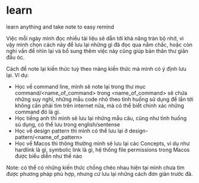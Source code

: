 # learn
learn anything and take note to easy remind

Việc mỗi ngày mình đọc nhiều tài liệu sẽ dẫn tới khả năng tràn bộ nhớ, vì vậy mình chọn cách này để lưu lại những gì đã đọc qua
nắm chắc, hoặc còn nghi vấn để nhìn lại và bổ sung thêm việc này cũng giúp bản thân thư giãn đầu óc.

Cách để note lại kiến thức tuỳ theo mảng kiến thức mà mình có ý định lưu lại.
Ví dụ: 
 - Học về command line, mình sẽ note lại trong thư mục command/<name_of_command>
trong <name_of_command> sẽ chứa những suy nghĩ, những mẫu code nhỏ theo tình huống sử dụng để lần tới không cần phải tìm trên internet nữa, mà có thể biết 
chính xác những command đó là gì.
 - Học tiếng anh thì mình sẽ lưu lại những mẫu câu, cũng như tình huống sủ dụng, có thể lưu trong english/sentense
 - Học về design pattern thì mình có thể lưu lại ở design-pattern/<name_of_pattern>
- Học về Macos thì thông thường mình sẽ lưu lại các Concepts, ví dụ như hardlink là gì, symbolic link là gì, hệ thống file permissions trong Macos được
biểu diễn như thế nào


Note: có thể có những kiến thức chồng chéo nhau hiện tại mình chưa tìm được phương pháp phù hợp, nhưng cứ lưu lại những cách đơn giản trước đã.
